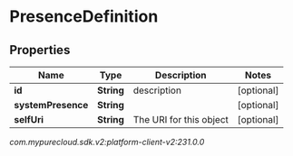 # PresenceDefinition


## Properties

| Name | Type | Description | Notes |
| ------------ | ------------- | ------------- | ------------- |
| **id** | **String** | description |  [optional] |
| **systemPresence** | **String** |  |  [optional] |
| **selfUri** | **String** | The URI for this object |  [optional] |




_com.mypurecloud.sdk.v2:platform-client-v2:231.0.0_
